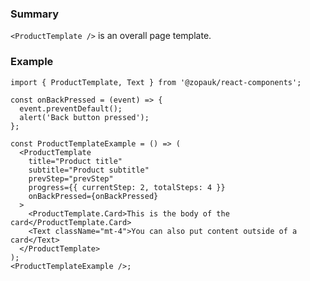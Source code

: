 ### Summary

`<ProductTemplate />` is an overall page template.

### Example

```tsx { "props": { "style": {  "padding": "0" } } }
import { ProductTemplate, Text } from '@zopauk/react-components';

const onBackPressed = (event) => {
  event.preventDefault();
  alert('Back button pressed');
};

const ProductTemplateExample = () => (
  <ProductTemplate
    title="Product title"
    subtitle="Product subtitle"
    prevStep="prevStep"
    progress={{ currentStep: 2, totalSteps: 4 }}
    onBackPressed={onBackPressed}
  >
    <ProductTemplate.Card>This is the body of the card</ProductTemplate.Card>
    <Text className="mt-4">You can also put content outside of a card</Text>
  </ProductTemplate>
);
<ProductTemplateExample />;
```

